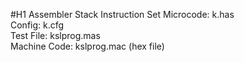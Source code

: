 #H1 Assembler Stack Instruction Set
Microcode:    k.has <br />
Config:       k.cfg <br />
Test File: 	  kslprog.mas <br />
Machine Code: kslprog.mac (hex file)
